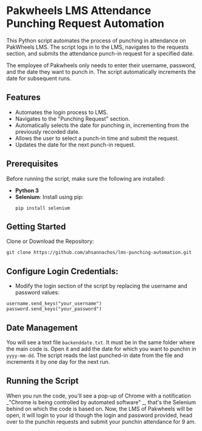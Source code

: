 # Pakwheels LMS Attendance Punching Request Automation

This Python script automates the process of punching in attendance on PakWheels LMS. The script logs in to the LMS, navigates to the requests section, and submits the attendance punch-in request for a specified date. 

The employee of Pakwheels only needs to enter their username, password, and the date they want to punch in. The script automatically increments the date for subsequent runs.

## Features
- Automates the login process to LMS.
- Navigates to the "Punching Request" section.
- Automatically selects the date for punching in, incrementing from the previously recorded date.
- Allows the user to select a punch-in time and submit the request.
- Updates the date for the next punch-in request.

## Prerequisites
Before running the script, make sure the following are installed:

- **Python 3**
- **Selenium**: Install using pip:
   ```
  pip install selenium
  ```
## Getting Started
Clone or Download the Repository:
```
git clone https://github.com/ahsannachos/lms-punching-automation.git
```
## Configure Login Credentials:
  - Modify the login section of the script by replacing the username and password values:
```
username.send_keys("your_username")
password.send_keys("your_password")
```
## Date Management
You will see a text file `backenddate.txt`. It must be in the same folder where the main code is. Open it and add the date for which you want to punchin in `yyyy-mm-dd`. The script reads the last punched-in date from the file and increments it by one day for the next run.

## Running the Script
When you run the code, you'll see a pop-up of Chrome with a notification _"Chrome is being controlled by automated software" _, that's the Selenium behind on which the code is based on. Now, the LMS of Pakwheels will be open, it will login to your id though the login and password provided, head over to the punchin requests and submit your punchin attendance for 9 am.


